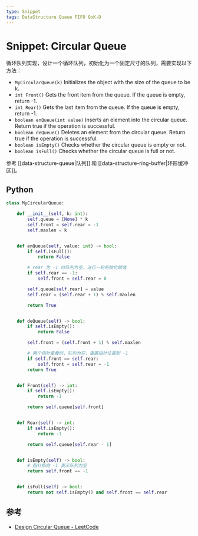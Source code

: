 ```yaml
---
type: Snippet
tags: DataStructure Queue FIFO QoK-D
---
```


# Snippet: Circular Queue

循环队列实现，设计一个循环队列，初始化为一个固定尺寸的队列，需要实现以下方法：

- `MyCircularQueue(k)` Initializes the object with the size of the queue to be k.
- `int Front()` Gets the front item from the queue. If the queue is empty, return -1.
- `int Rear()` Gets the last item from the queue. If the queue is empty, return -1.
- `boolean enQueue(int value)` Inserts an element into the circular queue. Return true if the operation is successful.
- `boolean deQueue()` Deletes an element from the circular queue. Return true if the operation is successful.
- `boolean isEmpty()` Checks whether the circular queue is empty or not.
- `boolean isFull()` Checks whether the circular queue is full or not.

参考 [[data-structure-queue|队列]] 和 [[data-structure-ring-buffer|环形缓冲区]]。

## Python

```python
class MyCircularQueue:

    def __init__(self, k: int):
        self.queue = [None] * k
        self.front = self.rear = -1
        self.maxlen = k


    def enQueue(self, value: int) -> bool:
        if self.isFull():
            return False

        # rear 为 -1 时队列为空，进行一轮初始化赋值
        if self.rear == -1:
            self.front = self.rear = 0

        self.queue[self.rear] = value
        self.rear = (self.rear + 1) % self.maxlen

        return True


    def deQueue(self) -> bool:
        if self.isEmpty():
            return False

        self.front = (self.front + 1) % self.maxlen

        # 两个指针重叠时，队列为空，重置指针位置到 -1
        if self.front == self.rear:
            self.front = self.rear = -1
        return True


    def Front(self) -> int:
        if self.isEmpty():
            return -1

        return self.queue[self.front]


    def Rear(self) -> int:
        if self.isEmpty():
            return -1

        return self.queue[self.rear - 1]


    def isEmpty(self) -> bool:
        # 指针指向 -1 表示队列为空
        return self.front == -1


    def isFull(self) -> bool:
        return not self.isEmpty() and self.front == self.rear

```

## 参考

- [Design Circular Queue - LeetCode](https://leetcode.com/explore/learn/card/queue-stack/228/first-in-first-out-data-structure/1337/)
